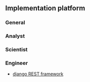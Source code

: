 ## Implementation platform
### General
### Analyst
### Scientist
### Engineer
- [django REST framework](http://www.django-rest-framework.org/)
